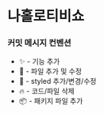 # 나홀로티비쇼

### 커밋 메시지 컨벤션

- :sparkles: - 기능 추가
- :memo: - 파일 추가 및 수정
- :lipstick: - styled 추가/변경/수정
- :fire: - 코드/파일 삭제
- :package: - 패키지 파일 추가
